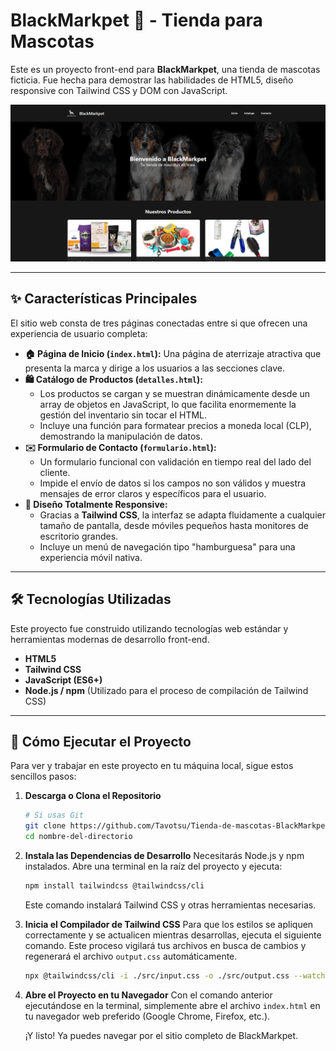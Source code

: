 # BlackMarkpet 🐾 - Tienda para Mascotas

Este es un proyecto front-end para **BlackMarkpet**, una tienda de mascotas ficticia. Fue hecha para demostrar las habilidades de HTML5, diseño responsive con Tailwind CSS y DOM con JavaScript.

![Captura de pantalla de BlackMarkpet](assets/img/image.png)

---

## ✨ Características Principales

El sitio web consta de tres páginas conectadas entre si que ofrecen una experiencia de usuario completa:

* **🏠 Página de Inicio (`index.html`):** Una página de aterrizaje atractiva que presenta la marca y dirige a los usuarios a las secciones clave.
* **🛍️ Catálogo de Productos (`detalles.html`):**
    * Los productos se cargan y se muestran dinámicamente desde un array de objetos en JavaScript, lo que facilita enormemente la gestión del inventario sin tocar el HTML.
    * Incluye una función para formatear precios a moneda local (CLP), demostrando la manipulación de datos.
* **✉️ Formulario de Contacto (`formulario.html`):**
    * Un formulario funcional con validación en tiempo real del lado del cliente.
    * Impide el envío de datos si los campos no son válidos y muestra mensajes de error claros y específicos para el usuario.
* **📱 Diseño Totalmente Responsive:**
    * Gracias a **Tailwind CSS**, la interfaz se adapta fluidamente a cualquier tamaño de pantalla, desde móviles pequeños hasta monitores de escritorio grandes.
    * Incluye un menú de navegación tipo "hamburguesa" para una experiencia móvil nativa.

---

## 🛠️ Tecnologías Utilizadas

Este proyecto fue construido utilizando tecnologías web estándar y herramientas modernas de desarrollo front-end.

* **HTML5**
* **Tailwind CSS**
* **JavaScript (ES6+)**
* **Node.js / npm** (Utilizado para el proceso de compilación de Tailwind CSS)

---

## 🚀 Cómo Ejecutar el Proyecto

Para ver y trabajar en este proyecto en tu máquina local, sigue estos sencillos pasos:

1.  **Descarga o Clona el Repositorio**
    ```bash
    # Si usas Git
    git clone https://github.com/Tavotsu/Tienda-de-mascotas-BlackMarkpet.git
    cd nombre-del-directorio
    ```

2.  **Instala las Dependencias de Desarrollo**
    Necesitarás Node.js y npm instalados. Abre una terminal en la raíz del proyecto y ejecuta:
    ```bash
    npm install tailwindcss @tailwindcss/cli
    ```
    Este comando instalará Tailwind CSS y otras herramientas necesarias.

3.  **Inicia el Compilador de Tailwind CSS**
    Para que los estilos se apliquen correctamente y se actualicen mientras desarrollas, ejecuta el siguiente comando. Este proceso vigilará tus archivos en busca de cambios y regenerará el archivo `output.css` automáticamente.
    ```bash
    npx @tailwindcss/cli -i ./src/input.css -o ./src/output.css --watch
    ```

4.  **Abre el Proyecto en tu Navegador**
    Con el comando anterior ejecutándose en la terminal, simplemente abre el archivo `index.html` en tu navegador web preferido (Google Chrome, Firefox, etc.).

    ¡Y listo! Ya puedes navegar por el sitio completo de BlackMarkpet.